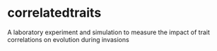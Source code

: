 # correlatedtraits
A laboratory experiment and simulation to measure the impact of trait correlations on evolution during invasions
